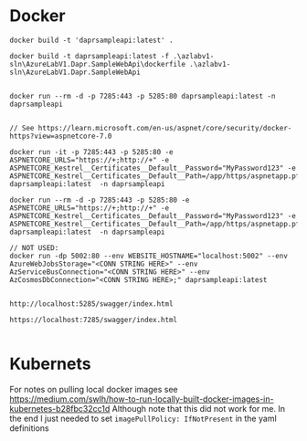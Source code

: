 # Docker 

```
docker build -t 'daprsampleapi:latest' .  

docker build -t daprsampleapi:latest -f .\azlabv1-sln\AzureLabV1.Dapr.SampleWebApi\dockerfile .\azlabv1-sln\AzureLabV1.Dapr.SampleWebApi


docker run --rm -d -p 7285:443 -p 5285:80 daprsampleapi:latest -n daprsampleapi


// See https://learn.microsoft.com/en-us/aspnet/core/security/docker-https?view=aspnetcore-7.0

docker run -it -p 7285:443 -p 5285:80 -e ASPNETCORE_URLS="https://+;http://+" -e ASPNETCORE_Kestrel__Certificates__Default__Password="MyPassword123" -e ASPNETCORE_Kestrel__Certificates__Default__Path=/app/https/aspnetapp.pfx daprsampleapi:latest  -n daprsampleapi

docker run --rm -d -p 7285:443 -p 5285:80 -e ASPNETCORE_URLS="https://+;http://+" -e ASPNETCORE_Kestrel__Certificates__Default__Password="MyPassword123" -e ASPNETCORE_Kestrel__Certificates__Default__Path=/app/https/aspnetapp.pfx daprsampleapi:latest  -n daprsampleapi

// NOT USED:
docker run -dp 5002:80 --env WEBSITE_HOSTNAME="localhost:5002" --env AzureWebJobsStorage="<CONN STRING HERE>" --env AzServiceBusConnection="<CONN STRING HERE>" --env AzCosmosDbConnection="<CONN STRING HERE>;" daprsampleapi:latest


http://localhost:5285/swagger/index.html

https://localhost:7285/swagger/index.html


```


# Kubernets

For notes on pulling local docker images see https://medium.com/swlh/how-to-run-locally-built-docker-images-in-kubernetes-b28fbc32cc1d  Although note that this did not work for me. In the end I just needed to set `imagePullPolicy: IfNotPresent` in the yaml definitions